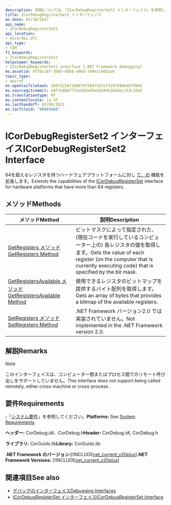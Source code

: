 ```yaml
---
description: 詳細については、「ICorDebugRegisterSet2 インターフェイス」を参照してください。
title: ICorDebugRegisterSet2 インターフェイス
ms.date: 03/30/2017
api_name:
- ICorDebugRegisterSet2
api_location:
- mscordbi.dll
api_type:
- COM
f1_keywords:
- ICorDebugRegisterSet2
helpviewer_keywords:
- ICorDebugRegisterSet2 interface [.NET Framework debugging]
ms.assetid: d7fbccbf-3b6b-4db8-a96d-768e1cb6b1a6
topic_type:
- apiref
ms.openlocfilehash: 3501325df188879f5687347ef329f490b487d9d8
ms.sourcegitcommit: ddf7edb67715a5b9a45e3dd44536dabc153c1de0
ms.translationtype: MT
ms.contentlocale: ja-JP
ms.lasthandoff: 02/06/2021
ms.locfileid: "99803608"
---
```

# <a name="icordebugregisterset2-interface"></a><span data-ttu-id="8cbad-103">ICorDebugRegisterSet2 インターフェイス</span><span class="sxs-lookup"><span data-stu-id="8cbad-103">ICorDebugRegisterSet2 Interface</span></span>

<span data-ttu-id="8cbad-104">64を超えるレジスタを持つハードウェアプラットフォームに対し [て、の](icordebugregisterset-interface.md) 機能を拡張します。</span><span class="sxs-lookup"><span data-stu-id="8cbad-104">Extends the capabilities of the [ICorDebugRegisterSet](icordebugregisterset-interface.md) interface for hardware platforms that have more than 64 registers.</span></span>  
  
## <a name="methods"></a><span data-ttu-id="8cbad-105">メソッド</span><span class="sxs-lookup"><span data-stu-id="8cbad-105">Methods</span></span>  
  
|<span data-ttu-id="8cbad-106">メソッド</span><span class="sxs-lookup"><span data-stu-id="8cbad-106">Method</span></span>|<span data-ttu-id="8cbad-107">説明</span><span class="sxs-lookup"><span data-stu-id="8cbad-107">Description</span></span>|  
|------------|-----------------|  
|[<span data-ttu-id="8cbad-108">GetRegisters メソッド</span><span class="sxs-lookup"><span data-stu-id="8cbad-108">GetRegisters Method</span></span>](icordebugregisterset2-getregisters-method.md)|<span data-ttu-id="8cbad-109">ビットマスクによって指定された、(現在コードを実行しているコンピューター上の) 各レジスタの値を取得します。</span><span class="sxs-lookup"><span data-stu-id="8cbad-109">Gets the value of each register (on the computer that is currently executing code) that is specified by the bit mask.</span></span>|  
|[<span data-ttu-id="8cbad-110">GetRegistersAvailable メソッド</span><span class="sxs-lookup"><span data-stu-id="8cbad-110">GetRegistersAvailable Method</span></span>](icordebugregisterset2-getregistersavailable-method.md)|<span data-ttu-id="8cbad-111">使用できるレジスタのビットマップを提供するバイト配列を取得します。</span><span class="sxs-lookup"><span data-stu-id="8cbad-111">Gets an array of bytes that provides a bitmap of the available registers.</span></span>|  
|[<span data-ttu-id="8cbad-112">SetRegisters メソッド</span><span class="sxs-lookup"><span data-stu-id="8cbad-112">SetRegisters Method</span></span>](icordebugregisterset2-setregisters-method.md)|<span data-ttu-id="8cbad-113">.NET Framework バージョン2.0 では実装されていません。</span><span class="sxs-lookup"><span data-stu-id="8cbad-113">Not implemented in the .NET Framework version 2.0.</span></span>|  
  
## <a name="remarks"></a><span data-ttu-id="8cbad-114">解説</span><span class="sxs-lookup"><span data-stu-id="8cbad-114">Remarks</span></span>  
  
> [!NOTE]
> <span data-ttu-id="8cbad-115">このインターフェイスは、コンピューター間またはプロセス間でのリモート呼び出しをサポートしていません。</span><span class="sxs-lookup"><span data-stu-id="8cbad-115">This interface does not support being called remotely, either cross-machine or cross-process.</span></span>  
  
## <a name="requirements"></a><span data-ttu-id="8cbad-116">要件</span><span class="sxs-lookup"><span data-stu-id="8cbad-116">Requirements</span></span>  

 <span data-ttu-id="8cbad-117">**:**「[システム要件](../../get-started/system-requirements.md)」を参照してください。</span><span class="sxs-lookup"><span data-stu-id="8cbad-117">**Platforms:** See [System Requirements](../../get-started/system-requirements.md).</span></span>  
  
 <span data-ttu-id="8cbad-118">**ヘッダー:** CorDebug.idl、CorDebug.h</span><span class="sxs-lookup"><span data-stu-id="8cbad-118">**Header:** CorDebug.idl, CorDebug.h</span></span>  
  
 <span data-ttu-id="8cbad-119">**ライブラリ:** CorGuids.lib</span><span class="sxs-lookup"><span data-stu-id="8cbad-119">**Library:** CorGuids.lib</span></span>  
  
 <span data-ttu-id="8cbad-120">**.NET Framework のバージョン:**[!INCLUDE[net_current_v20plus](../../../../includes/net-current-v20plus-md.md)]</span><span class="sxs-lookup"><span data-stu-id="8cbad-120">**.NET Framework Versions:** [!INCLUDE[net_current_v20plus](../../../../includes/net-current-v20plus-md.md)]</span></span>  
  
## <a name="see-also"></a><span data-ttu-id="8cbad-121">関連項目</span><span class="sxs-lookup"><span data-stu-id="8cbad-121">See also</span></span>

- [<span data-ttu-id="8cbad-122">デバッグのインターフェイス</span><span class="sxs-lookup"><span data-stu-id="8cbad-122">Debugging Interfaces</span></span>](debugging-interfaces.md)
- [<span data-ttu-id="8cbad-123">ICorDebugRegisterSet インターフェイス</span><span class="sxs-lookup"><span data-stu-id="8cbad-123">ICorDebugRegisterSet Interface</span></span>](icordebugregisterset-interface.md)
